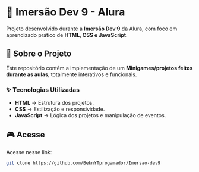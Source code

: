 # 🚀 Imersão Dev 9 - Alura  
Projeto desenvolvido durante a **Imersão Dev 9** da Alura, com foco em aprendizado prático de **HTML, CSS e JavaScript**.

## 📌 Sobre o Projeto  
Este repositório contém a implementação de um **Minigames/projetos feitos durante as aulas**, totalmente interativos e funcionais.  

### ✨ Tecnologias Utilizadas  
- **HTML** → Estrutura dos projetos.  
- **CSS** → Estilização e responsividade.  
- **JavaScript** → Lógica dos projetos e manipulação de eventos.  

## 🎮 Acesse 
Acesse nesse link:  
   ```bash
   git clone https://github.com/BeknYTprogamador/Imersao-dev9
